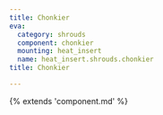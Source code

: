 ```yaml
---
title: Chonkier
eva:
  category: shrouds
  component: chonkier
  mounting: heat_insert
  name: heat_insert.shrouds.chonkier
title: Chonkier

---
```


{% extends 'component.md' %}